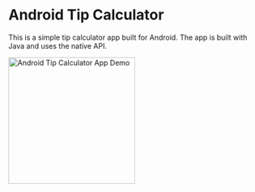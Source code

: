 # Android Tip Calculator

This is a simple tip calculator app built for Android. The app is built with Java and uses the 
native API.

<img 
    src="https://github.com/nadershamma/android-tip-calculator/blob/master/misc/android_tip_calc_demo_1.gif?raw=true" 
    width="250px" height="auto" alt="Android Tip Calculator App Demo" /> 

